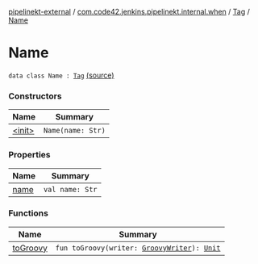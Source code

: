 [pipelinekt-external](../../../index.md) / [com.code42.jenkins.pipelinekt.internal.when](../../index.md) / [Tag](../index.md) / [Name](./index.md)

# Name

`data class Name : `[`Tag`](../index.md) [(source)](https://github.com/code42/pipelinekt/tree/master/internal/src/main/kotlin/com/code42/jenkins/pipelinekt/internal/when/Tag.kt#L9)

### Constructors

| Name | Summary |
|---|---|
| [&lt;init&gt;](-init-.md) | `Name(name: Str)` |

### Properties

| Name | Summary |
|---|---|
| [name](name.md) | `val name: Str` |

### Functions

| Name | Summary |
|---|---|
| [toGroovy](to-groovy.md) | `fun toGroovy(writer: `[`GroovyWriter`](../../../com.code42.jenkins.pipelinekt.core.writer/-groovy-writer/index.md)`): `[`Unit`](https://kotlinlang.org/api/latest/jvm/stdlib/kotlin/-unit/index.html) |
